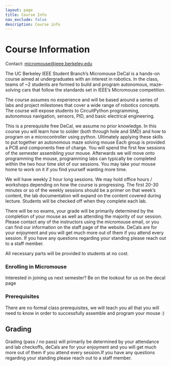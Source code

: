 ```yaml
---
layout: page
title: Course Info
nav_exclude: false
description: Course info
---
```


# Course Information
Contact: micromouse@ieee.berkeley.edu

The UC Berkeley IEEE Student Branch’s Micromouse DeCal is a hands-on course aimed at undergraduates with an interest in robotics. In the class, teams of ~2 students are formed to build and program autonomous, maze-solving cars that follow the standards set in IEEE’s Micromouse competition.

The course assumes no experience and will be based around a series of labs and project milestones that cover a wide range of robotics concepts. The course will expose students to CircuitPython programming, autonomous navigation, sensors, PID, and basic electrical engineering.

This is a prerequisite free DeCal, we assume no prior knowledge. In this course you will learn how to solder (both through hole and SMD) and how to program on a microcontroller using python. Ultimately applying these skills to put together an autonomous maze solving mouse Each group is provided a PCB and components free of charge. You will spend the first few sessions of the semester assembling your mouse. Afterwards we will move onto programming the mouse, programming labs can typically be completed within the two hour time slot of our sessions. You may take your mouse home to work on it if you find yourself wanting more time.

We will have weekly 2 hour long sessions. We may hold office hours / workshops depending on how the course is progressing. The first 20-30 minutes or so of the weekly sessions should be a primer on that week’s content, the lab documentation will expand on the content covered during lecture. Students will be checked off when they complete each lab.

There will be no exams, your grade will be primarily determined by the completion of your mouse as well as attending the majority of our session. Please contact any of the instructors using the micromouse email, or you can find our information on the staff page of the website. DeCals are for your enjoyment and you will get much more out of them if you attend every session. If you have any questions regarding your standing please reach out to a staff member.


All necessary parts will be provided to students at no cost.

### Enrolling in Micromouse

Interested in joining us next semester? Be on the lookout for us on the decal page 

### Prerequisites

There are no formal class prerequisites, we will teach you all that you will need to know in order to successfully assemble and program your mouse :)


## Grading

Grading (pass / no pass) will primarily be determined by your attendance and lab checkoffs, deCals are for your enjoyment and you will get much more out of them if you attend every session.If you have any questions regarding your standing please reach out to a staff member.



